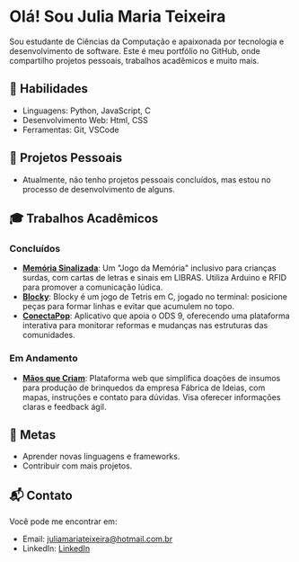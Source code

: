 # Olá! Sou Julia Maria Teixeira

Sou estudante de Ciências da Computação e apaixonada por tecnologia e desenvolvimento de software. Este é meu portfólio no GitHub, onde compartilho projetos pessoais, trabalhos acadêmicos e muito mais.

## 🚀 Habilidades
- Linguagens: Python, JavaScript, C
- Desenvolvimento Web: Html, CSS
- Ferramentas: Git, VSCode

## 📂 Projetos Pessoais
- Atualmente, não tenho projetos pessoais concluídos, mas estou no processo de desenvolvimento de alguns.

## 🎓 Trabalhos Acadêmicos
### Concluídos
- **[Memória Sinalizada](https://sites.google.com/cesar.school/g11-pcd-deficientes-auditivos/in%C3%ADcio)**: Um "Jogo da Memória" inclusivo para crianças surdas, com cartas de letras e sinais em LIBRAS. Utiliza Arduino e RFID para promover a comunicação lúdica.
- **[Blocky](https://github.com/lavasilva/Blocky)**: Blocky é um jogo de Tetris em C, jogado no terminal: posicione peças para formar linhas e evitar que acumulem no topo.
- **[ConectaPop](https://github.com/lavasilva/ConectaPop)**: Aplicativo que apoia o ODS 9, oferecendo uma plataforma interativa para monitorar reformas e mudanças nas estruturas das comunidades.

### Em Andamento
- **[Mãos que Criam](https://github.com/luizfnogueira/Maos_que_Criam)**: Plataforma web que simplifica doações de insumos para produção de brinquedos da empresa Fábrica de Ideias, com mapas, instruções e contato para dúvidas. Visa oferecer informações claras e feedback ágil.

## 🎯 Metas
- Aprender novas linguagens e frameworks.
- Contribuir com mais projetos.

## 📬 Contato
Você pode me encontrar em:
- Email: juliamariateixeira@hotmail.com.br
- LinkedIn: [LinkedIn](www.linkedin.com/in/juliamariateixeira)
